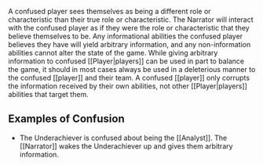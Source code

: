 A confused player sees themselves as being a different role or characteristic than their true role or characteristic. The Narrator will interact with the confused player as if they were the role or characteristic that they believe themselves to be. Any informational abilities the confused player believes they have will yield arbitrary information, and any non-information abilities cannot alter the state of the game.
While giving arbitrary information to confused [[Player|players]] can be used in part to balance the game, it should in most cases always be used in a deleterious manner to the confused [[player]] and their team.
A confused [[player]] only corrupts the information received by their own abilities, not other [[Player|players]] abilities that target them.

## Examples of Confusion
- The Underachiever is confused about being the [[Analyst]]. The [[Narrator]] wakes the Underachiever up and gives them arbitrary information.